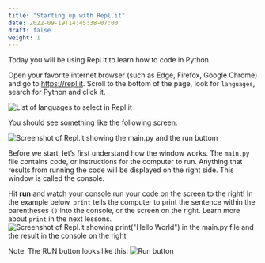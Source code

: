 ```yaml
---
title: "Starting up with Repl.it"
date: 2022-09-19T14:45:38-07:00
draft: false
weight: 1
---
```


Today you will be using Repl.it to learn how to code in Python.

Open your favorite internet browser (such as Edge, Firefox, Google Chrome) and go to https://repl.it. Scroll to the bottom of the page, look for `languages`, search for Python and click it.

![List of languages to select in Repl.it](../../img/replLang.png)

You should see something like the following screen:

![Screenshot of Repl.it showing the main.py and the run buttom](../../img/replSU.png)

Before we start, let’s first understand how the window works. The `main.py` file contains code, or instructions for the computer to run. Anything that results from running the code will be displayed on the right side. This window is called the console.

Hit **run** and watch your console run your code on the screen to the right! In the example below, `print` tells the computer to print the sentence within the parentheses `()` into the console, or the screen on the right. Learn more about `print` in the next lessons.
![Screenshot of Repl.it showing print("Hello World") in the main.py file and the result in the console on the right](../../img/helloWorld.png)

Note: The RUN button looks like this:
![Run button](../../img/run.png)
